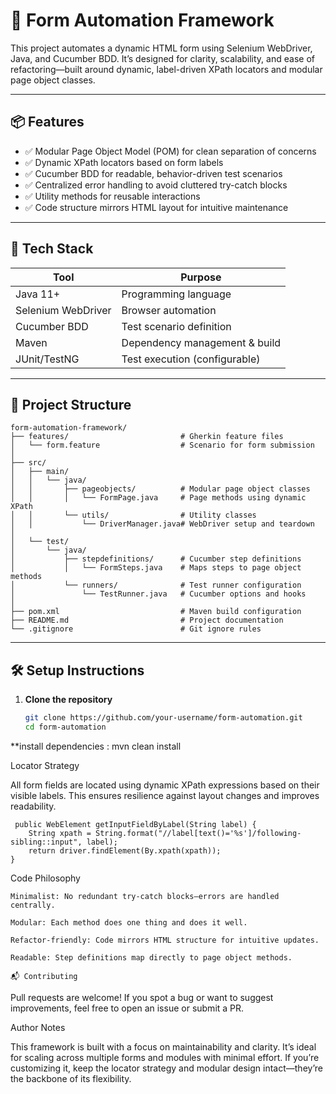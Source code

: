 # 🧪 Form Automation Framework

This project automates a dynamic HTML form using Selenium WebDriver, Java, and Cucumber BDD. It’s designed for clarity, scalability, and ease of refactoring—built around dynamic, label-driven XPath locators and modular page object classes.

---

## 📦 Features

- ✅ Modular Page Object Model (POM) for clean separation of concerns  
- ✅ Dynamic XPath locators based on form labels  
- ✅ Cucumber BDD for readable, behavior-driven test scenarios  
- ✅ Centralized error handling to avoid cluttered try-catch blocks  
- ✅ Utility methods for reusable interactions  
- ✅ Code structure mirrors HTML layout for intuitive maintenance

---

## 🧩 Tech Stack

| Tool            | Purpose                          |
|-----------------|----------------------------------|
| Java 11+        | Programming language             |
| Selenium WebDriver | Browser automation             |
| Cucumber BDD    | Test scenario definition         |
| Maven           | Dependency management & build    |
| JUnit/TestNG    | Test execution (configurable)    |


---



## 📁 Project Structure

```
form-automation-framework/
├── features/                         # Gherkin feature files
│   └── form.feature                  # Scenario for form submission
│
├── src/
│   ├── main/
│   │   └── java/
│   │       ├── pageobjects/          # Modular page object classes
│   │       │   └── FormPage.java     # Page methods using dynamic XPath
│   │       └── utils/                # Utility classes
│   │           └── DriverManager.java# WebDriver setup and teardown
│
│   └── test/
│       └── java/
│           ├── stepdefinitions/      # Cucumber step definitions
│           │   └── FormSteps.java    # Maps steps to page object methods
│           └── runners/              # Test runner configuration
│               └── TestRunner.java   # Cucumber options and hooks
│
├── pom.xml                           # Maven build configuration
├── README.md                         # Project documentation
└── .gitignore                        # Git ignore rules
```


---

## 🛠️ Setup Instructions

1. **Clone the repository**  
   ```bash
   git clone https://github.com/your-username/form-automation.git
   cd form-automation


**install dependencies : 
mvn clean install

Locator Strategy

All form fields are located using dynamic XPath expressions based on their visible labels. This ensures resilience against layout changes and improves readability.


 
```
 public WebElement getInputFieldByLabel(String label) {
    String xpath = String.format("//label[text()='%s']/following-sibling::input", label);
    return driver.findElement(By.xpath(xpath));
}
```

Code Philosophy

    Minimalist: No redundant try-catch blocks—errors are handled centrally.

    Modular: Each method does one thing and does it well.

    Refactor-friendly: Code mirrors HTML structure for intuitive updates.

    Readable: Step definitions map directly to page object methods.

    📬 Contributing

Pull requests are welcome! If you spot a bug or want to suggest improvements, feel free to open an issue or submit a PR.


Author Notes

This framework is built with a focus on maintainability and clarity. It’s ideal for scaling across multiple forms and modules with minimal effort. If you’re customizing it, keep the locator strategy and modular design intact—they’re the backbone of its flexibility.



